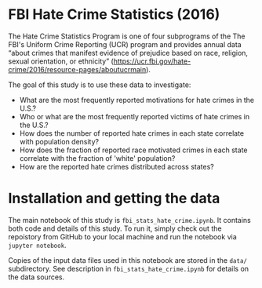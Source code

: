 # FBI Hate Crime Statistics (2016)

The Hate Crime Statistics Program is one of four subprograms of the The FBI's Uniform Crime Reporting (UCR) program and provides annual data “about crimes that manifest evidence of prejudice based on race, religion, sexual orientation, or ethnicity” (https://ucr.fbi.gov/hate-crime/2016/resource-pages/aboutucrmain).

The goal of this study is to use these data to investigate:

* What are the most frequently reported motivations for hate crimes in the U.S.?
* Who or what are the most frequently reported victims of hate crimes in the U.S.?
* How does the number of reported hate crimes in each state correlate with population density?
* How does the fraction of reported race motivated crimes in each state correlate with the fraction of 'white' population?
* How are the reported hate crimes distributed across states?

# Installation and getting the data

The main notebook of this study is ```fbi_stats_hate_crime.ipynb```. It contains both code and details of this study. To run it, simply check out the repoistory from GitHub to your local machine and run the notebook via ```jupyter notebook```.

Copies of the input data files used in this notebook are stored in the ```data/``` subdirectory. See description in ```fbi_stats_hate_crime.ipynb``` for details on the data sources.